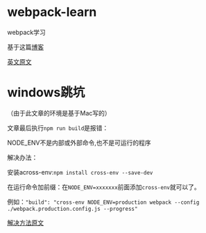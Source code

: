 # webpack-learn

webpack学习

基于这篇[博客](https://segmentfault.com/a/1190000006178770)

[英文原文](http://www.pro-react.com/materials/appendixA/)

# windows跳坑

（由于此文章的环境是基于Mac写的）

文章最后执行`npm run build`是报错：

NODE_ENV不是内部或外部命令,也不是可运行的程序

解决办法：

安装across-env:`npm install cross-env --save-dev `

在运行命令加前缀：在`NODE_ENV=xxxxxxx`前面添加`cross-env`就可以了。 

例如：`"build": "cross-env NODE_ENV=production webpack --config ./webpack.production.config.js --progress"`

[解决方法原文](http://blog.csdn.net/koufulong/article/details/75270337)
